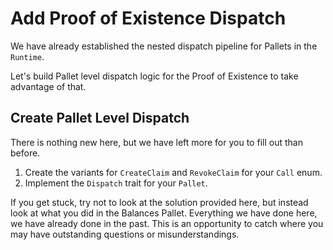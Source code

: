 # Add Proof of Existence Dispatch

We have already established the nested dispatch pipeline for Pallets in the `Runtime`.

Let's build Pallet level dispatch logic for the Proof of Existence to take advantage of that.

## Create Pallet Level Dispatch

There is nothing new here, but we have left more for you to fill out than before.

1. Create the variants for `CreateClaim` and `RevokeClaim` for your `Call` enum.
2. Implement the `Dispatch` trait for your `Pallet`.

If you get stuck, try not to look at the solution provided here, but instead look at what you did in the Balances Pallet. Everything we have done here, we have already done in the past. This is an opportunity to catch where you may have outstanding questions or misunderstandings.
